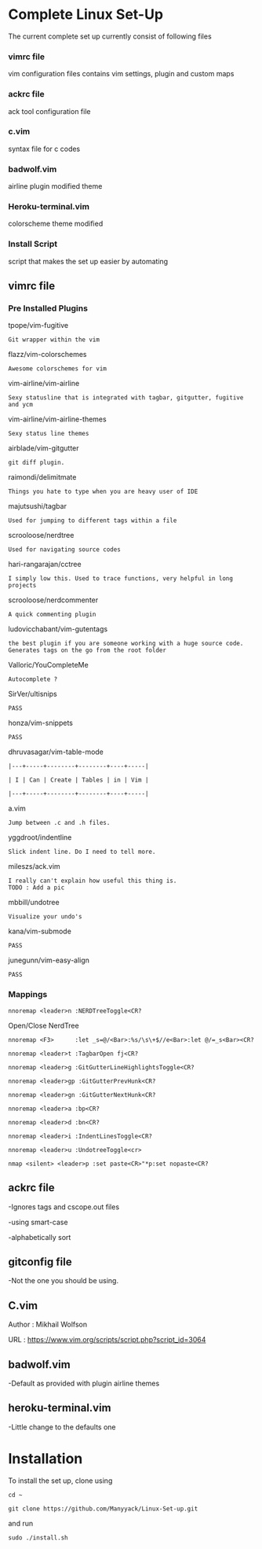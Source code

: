 # Complete Linux Set-Up
The current complete set up currently consist of following files

### vimrc file
vim configuration files contains vim settings, plugin and custom maps

### ackrc file
ack tool configuration file

### c.vim
syntax file for c codes

### badwolf.vim
airline plugin modified theme

### Heroku-terminal.vim
colorscheme theme modified

### Install Script
script that makes the set up easier by automating

## vimrc file

### Pre Installed Plugins
tpope/vim-fugitive

    Git wrapper within the vim

flazz/vim-colorschemes

    Awesome colorschemes for vim

vim-airline/vim-airline

    Sexy statusline that is integrated with tagbar, gitgutter, fugitive and ycm

vim-airline/vim-airline-themes

    Sexy status line themes

airblade/vim-gitgutter

    git diff plugin.

raimondi/delimitmate

    Things you hate to type when you are heavy user of IDE

majutsushi/tagbar

    Used for jumping to different tags within a file

scrooloose/nerdtree

    Used for navigating source codes

hari-rangarajan/cctree

    I simply low this. Used to trace functions, very helpful in long projects

scrooloose/nerdcommenter

    A quick commenting plugin

ludovicchabant/vim-gutentags

    the best plugin if you are someone working with a huge source code. Generates tags on the go from the root folder

Valloric/YouCompleteMe

    Autocomplete ?

SirVer/ultisnips

    PASS

honza/vim-snippets

    PASS

dhruvasagar/vim-table-mode

    |---+-----+--------+--------+----+-----|

    | I | Can | Create | Tables | in | Vim |

    |---+-----+--------+--------+----+-----|

a.vim

    Jump between .c and .h files.

yggdroot/indentline

    Slick indent line. Do I need to tell more.

mileszs/ack.vim

    I really can't explain how useful this thing is.
    TODO : Add a pic

mbbill/undotree

    Visualize your undo's

kana/vim-submode

    PASS

junegunn/vim-easy-align

    PASS

### Mappings

`nnoremap <leader>n :NERDTreeToggle<CR?`

Open/Close NerdTree

`nnoremap <F3>      :let _s=@/<Bar>:%s/\s\+$//e<Bar>:let @/=_s<Bar><CR?`

`nnoremap <leader>t :TagbarOpen fj<CR?`

`nnoremap <leader>g :GitGutterLineHighlightsToggle<CR?`

`nnoremap <leader>gp :GitGutterPrevHunk<CR?`

`nnoremap <leader>gn :GitGutterNextHunk<CR?`

`nnoremap <leader>a :bp<CR?`

`nnoremap <leader>d :bn<CR?`

`nnoremap <leader>i :IndentLinesToggle<CR?`

`nnoremap <leader>u :UndotreeToggle<cr>`

`nmap <silent> <leader>p :set paste<CR>"*p:set nopaste<CR?`

## ackrc file

-Ignores tags and cscope.out files

-using smart-case

-alphabetically sort

## gitconfig file

-Not the one you should be using.

## C.vim
Author  : Mikhail Wolfson

URL     : https://www.vim.org/scripts/script.php?script_id=3064

## badwolf.vim
-Default as provided with plugin airline themes

## heroku-terminal.vim
-Little change to the defaults one

# Installation
To install the set up, clone using

`cd ~`

`git clone https://github.com/Manyyack/Linux-Set-up.git`

and run

`sudo ./install.sh`
